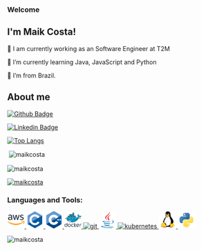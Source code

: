 ### Welcome

## I'm Maik Costa!

🔭 I am currently working as an Software Engineer at T2M

🌱 I’m currently learning Java, JavaScript and Python

:house_with_garden: I’m from Brazil.




## About me

[![Github Badge](https://img.shields.io/badge/-Github-000?style=flat-square&logo=Github&logoColor=white&link=https://github.com/maikcosta)](https://github.com/maikcosta)

[![Linkedin Badge](https://img.shields.io/badge/-LinkedIn-blue?style=flat-square&logo=Linkedin&logoColor=white&link=https://www.linkedin.com/in/maikcosta/)]( https://www.linkedin.com/in/maikcosta/)

[![Top Langs](https://github-readme-stats.vercel.app/api/top-langs/?username=maikcosta&langs_count=8)](https://github.com/maikcosta/github-readme-stats)


<!--

https://github-readme-stats.vercel.app/api?username={maikcosta}

https://github-readme-stats.vercel.app/api/top-langs/?username={maikcosta}

https://github-readme-streak-stats.herokuapp.com/?user={maikcosta}


- Thanks for visiting.

- Enjoy it!! o/
--!>
<!--
**maikcosta/maikcosta** is a ✨ _special_ ✨ repository because its `README.md` (this file) appears on your GitHub profile.

Here are some ideas to get you started:

- 🔭 I’m currently working on ...
- 🌱 I’m currently learning ...
- 👯 I’m looking to collaborate on ...
- 🤔 I’m looking for help with ...
- 💬 Ask me about ...
- 📫 How to reach me: ...
- 😄 Pronouns: ...
- ⚡ Fun fact: ...
-->



<p>&nbsp;<img align="center" src="https://github-readme-stats.vercel.app/api?username=maikcosta&show_icons=true&locale=en" alt="maikcosta" /></p>

<p><img align="center" src="https://github-readme-streak-stats.herokuapp.com/?user=maikcosta&" alt="maikcosta" /></p>


<p align="left"> <a href="https://github.com/ryo-ma/github-profile-trophy"><img src="https://github-profile-trophy.vercel.app/?username=maikcosta" alt="maikcosta" /></a> </p>
<h3 align="left">Languages and Tools:</h3>
<p align="left"> <a href="https://aws.amazon.com" target="_blank"> <img src="https://raw.githubusercontent.com/devicons/devicon/master/icons/amazonwebservices/amazonwebservices-original-wordmark.svg" alt="aws" width="40" height="40"/> </a> <a href="https://www.cprogramming.com/" target="_blank"> <img src="https://raw.githubusercontent.com/devicons/devicon/master/icons/c/c-original.svg" alt="c" width="40" height="40"/> </a> <a href="https://www.w3schools.com/cpp/" target="_blank"> <img src="https://raw.githubusercontent.com/devicons/devicon/master/icons/cplusplus/cplusplus-original.svg" alt="cplusplus" width="40" height="40"/> </a> <a href="https://www.docker.com/" target="_blank"> <img src="https://raw.githubusercontent.com/devicons/devicon/master/icons/docker/docker-original-wordmark.svg" alt="docker" width="40" height="40"/> </a> <a href="https://git-scm.com/" target="_blank"> <img src="https://www.vectorlogo.zone/logos/git-scm/git-scm-icon.svg" alt="git" width="40" height="40"/> </a> <a href="https://www.java.com" target="_blank"> <img src="https://raw.githubusercontent.com/devicons/devicon/master/icons/java/java-original.svg" alt="java" width="40" height="40"/> </a> <a href="https://kubernetes.io" target="_blank"> <img src="https://www.vectorlogo.zone/logos/kubernetes/kubernetes-icon.svg" alt="kubernetes" width="40" height="40"/> </a> <a href="https://www.linux.org/" target="_blank"> <img src="https://raw.githubusercontent.com/devicons/devicon/master/icons/linux/linux-original.svg" alt="linux" width="40" height="40"/> </a> <a href="https://www.python.org" target="_blank"> <img src="https://raw.githubusercontent.com/devicons/devicon/master/icons/python/python-original.svg" alt="python" width="40" height="40"/> </a> </p>
<!--Profile Views-->
<p align="left"> <img src="https://komarev.com/ghpvc/?username=maikcosta&label=Profile%20views&color=0e75b6&style=flat" alt="maikcosta" /> </p>

